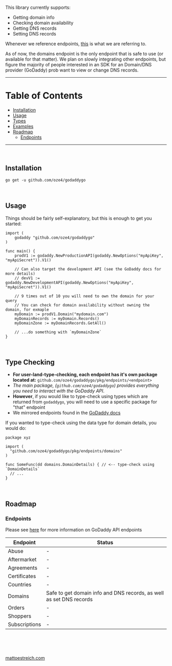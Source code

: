This library currently supports:

 - Getting domain info
 - Checking domain availability
 - Getting DNS records
 - Setting DNS records

Whenever we reference endpoints, [this](https://developer.godaddy.com/doc) is what we are referring to.

As of now, the domains endpoint is the only endpoint that is safe to use (or available for that matter). We plan on slowly integrating other endpoints, but figure the majority of people interested in an SDK for an Domain/DNS provider (GoDaddy) prob want to view or change DNS records.

---

# Table of Contents

- [Installation](#installation)
- [Usage](#usage)
- [Types](#type-checking)
- [Examples](https://github.com/oze4/godaddygo/tree/master/examples)
- [Roadmap](#roadmap)
  - [Endpoints](#endpoints)

---

<br />

## Installation

`go get -u github.com/oze4/godaddygo`

<br />

## Usage

Things should be fairly self-explanatory, but this is enough to get you started:

```golang
import (
	godaddy "github.com/oze4/godaddygo"
)

func main() {
	prodV1 := godaddy.NewProductionAPI(godaddy.NewOptions("myApiKey", "myApiSecret")).V1()
	
	// Can also target the development API (see the GoDaddy docs for more details)
	// devV1 := godaddy.NewDevelopmentAPI(godaddy.NewOptions("myApiKey", "myApiSecret")).V1()
	
	// 9 times out of 10 you will need to own the domain for your query
	// You can check for domain availability without owning the domain, for exmaple
	myDomain := prodV1.Domain("mydomain.com")
	myDomainRecords := myDomain.Records()
	myDomainZone := myDomainRecords.GetAll()

	// ...do something with `myDomainZone`
}
```

<br />

## Type Checking

- **For user-land-type-checking, each endpoint has it's own package located at:** `github.com/oze4/godaddygo/pkg/endpoints/<endpoint>`
- _The main package, (`github.com/oze4/godaddygo`) provides everything you need to interact with the GoDaddy API_.
- **However**, if you would like to type-check using types which are returned from `godaddygo`, you will need to use a specific package for "that" endpoint
- We mirrored endpoints found in the [GoDaddy docs](https://developer.godaddy.com/doc)

If you wanted to type-check using the data type for domain details, you would do:

```golang
package xyz

import (
  "github.com/oze4/godaddygo/pkg/endpoints/domains"
)

func SomeFunc(dd domains.DomainDetails) { // <-- type-check using `DomainDetails`
  // ...
}
```

<br />

## Roadmap

### Endpoints

Please see [here](https://developer.godaddy.com/doc) for more information on GoDaddy API endpoints

| Endpoint      | Status          |
| ------------- | --------------- |
| Abuse         | - |
| Aftermarket   | - |
| Agreements    | - |
| Certificates  | - |
| Countries     | - |
| Domains       | Safe to get domain info and DNS records, as well as set DNS records  |
| Orders        | - |
| Shoppers      | - |
| Subscriptions | - |

<br />
<br />
<br />

[mattoestreich.com](https://mattoestreich.com)
